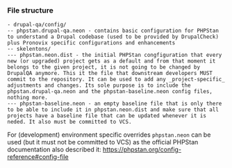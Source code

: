 ### File structure

```
- drupal-qa/config/
-- phpstan.drupal-qa.neon - contains basic configuration for PHPStan to understand a Drupal codebase (used to be provided by DrupalCheck) plus Pronovix specific configurations and enhancements
-- skelentons/
--- phpstan.neon.dist - the initial PHPStan congfiguration that every new (or upgraded) project gets as a default and from that moment it belongs to the given project, it is not going to be changed by DrupalQA anymore. This it the file that downstream developers MUST commit to the repository. It can be used to add any _project-specific_ adjustments and changes. Its sole purpose is to include the phpstan.drupal-qa.neon and the phpstan-baseline.neon config files, nothing more.
--- phpstan-baseline.neon - an empty baseline file that is only there to be able to include it in phpstan.neon.dist and make sure that all projects have a baseline file that can be updated whenever it is neded. It also must be committed to VCS.
```

For (development) environment specific overrides `phpstan.neon` can be used (but it must not be committed to VCS) as the official PHPStan documentation also described it: https://phpstan.org/config-reference#config-file
